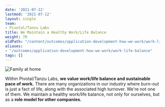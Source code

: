 ```yaml
---
date: '2021-07-12'
lastmod: '2021-07-12'
layout: single
team:
- Pivotal/Tanzu Labs
title: We Maintain a Healthy Work/Life Balance
weight: 70
oldPath: "/content/outcomes/application-development-how-we-work/work-life-balance.md"
aliases:
- "/outcomes/application-development-how-we-work/work-life-balance"
tags: []
---
```


![Family at home](/learningpaths/application-development-how-we-work/images/family.jpg)

Within Pivotal/Tanzu Labs, **we value work/life balance and sustainable pace of work.** There are many organizations in our industry where burn-out is just a fact of life, along with the associated high turnover. We're not one of them. We maintain a healthy work/life balance, not only for ourselves, but as a **role model for other companies.**